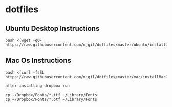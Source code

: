 dotfiles
========

## Ubuntu Desktop Instructions
```
bash <(wget -qO- https://raw.githubusercontent.com/mjgil/dotfiles/master/ubuntu/installUbuntuDesktop.sh)
```

## Mac Os Instructions

```
bash <(curl -fsSL 
https://raw.githubusercontent.com/mjgil/dotfiles/master/mac/installMacOs.sh)

after installing dropbox run 

cp ~/Dropbox/Fonts/*.ttf ~/Library/Fonts
cp ~/Dropbox/Fonts/*.otf ~/Library/Fonts
```
